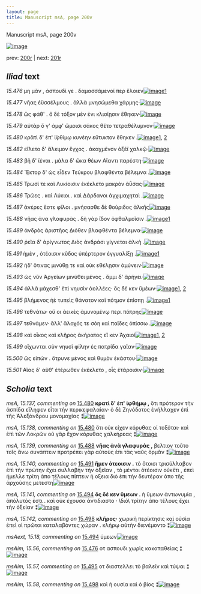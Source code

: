 ```yaml
---
layout: page
title: Manuscript msA, page 200v
---
```


Manuscript msA, page 200v

[![image](http://www.homermultitext.org/iipsrv?OBJ=IIP,1.0&FIF=/project/homer/pyramidal/deepzoom/hmt/vaimg/2017a/VA200VN_0702.tif&WID=100&CVT=JPEG)](http://www.homermultitext.org/ict2/?urn=urn:cite2:hmt:vaimg.2017a:VA200VN_0702)

prev:  [200r](../200r) | next:  [201r](../201r)

## *Iliad* text

*15.476* <a id="15.476"/> μη μὰν , ἀσπουδί γε . δαμασσάμενοί περ ἕλοιεν[![image](http://www.homermultitext.org/iipsrv?OBJ=IIP,1.0&FIF=/project/homer/pyramidal/deepzoom/hmt/vaimg/2017a/VA200VN_0702.tif&RGN=0.496,0.2186,0.37,0.0323&WID=1000&CVT=JPEG)](http://www.homermultitext.org/ict2/?urn=urn:cite2:hmt:vaimg.2017a:VA200VN_0702@0.496,0.2186,0.37,0.0323)[1](#msAim_15.56)

*15.477* <a id="15.477"/> νῆας ἐϋσσέλμους . ἀλλὰ μνησώμεθα χάρμης·[![image](http://www.homermultitext.org/iipsrv?OBJ=IIP,1.0&FIF=/project/homer/pyramidal/deepzoom/hmt/vaimg/2017a/VA200VN_0702.tif&RGN=0.495,0.2412,0.377,0.0308&WID=1000&CVT=JPEG)](http://www.homermultitext.org/ict2/?urn=urn:cite2:hmt:vaimg.2017a:VA200VN_0702@0.495,0.2412,0.377,0.0308)

*15.478* <a id="15.478"/> ὣς φάθ' . ὃ δὲ τόξον μὲν ἐνι κλισίῃσιν ἔθηκεν·[![image](http://www.homermultitext.org/iipsrv?OBJ=IIP,1.0&FIF=/project/homer/pyramidal/deepzoom/hmt/vaimg/2017a/VA200VN_0702.tif&RGN=0.493,0.2585,0.377,0.0308&WID=1000&CVT=JPEG)](http://www.homermultitext.org/ict2/?urn=urn:cite2:hmt:vaimg.2017a:VA200VN_0702@0.493,0.2585,0.377,0.0308)

*15.479* <a id="15.479"/> αὐτὰρ ὅ γ' ἀμφ' ὤμοισι σάκος θέτο τετραθέλυμνον·[![image](http://www.homermultitext.org/iipsrv?OBJ=IIP,1.0&FIF=/project/homer/pyramidal/deepzoom/hmt/vaimg/2017a/VA200VN_0702.tif&RGN=0.496,0.2772,0.386,0.0308&WID=1000&CVT=JPEG)](http://www.homermultitext.org/ict2/?urn=urn:cite2:hmt:vaimg.2017a:VA200VN_0702@0.496,0.2772,0.386,0.0308)

*15.480* <a id="15.480"/> κρᾱτὶ δ' ἐπ' ἰ̈φθίμῳ κυνέην εὔτυκτον ἔθηκεν .[![image](http://www.homermultitext.org/iipsrv?OBJ=IIP,1.0&FIF=/project/homer/pyramidal/deepzoom/hmt/vaimg/2017a/VA200VN_0702.tif&RGN=0.499,0.2968,0.386,0.0308&WID=1000&CVT=JPEG)](http://www.homermultitext.org/ict2/?urn=urn:cite2:hmt:vaimg.2017a:VA200VN_0702@0.499,0.2968,0.386,0.0308)[1](#msA_15.137), [2](#msA_15.138)

*15.482* <a id="15.482"/> εἵλετο δ' ἄλκιμον ἔγχος . ἀκαχμένον ὀξέϊ χαλκῷ·[![image](http://www.homermultitext.org/iipsrv?OBJ=IIP,1.0&FIF=/project/homer/pyramidal/deepzoom/hmt/vaimg/2017a/VA200VN_0702.tif&RGN=0.499,0.3178,0.396,0.0308&WID=1000&CVT=JPEG)](http://www.homermultitext.org/ict2/?urn=urn:cite2:hmt:vaimg.2017a:VA200VN_0702@0.499,0.3178,0.396,0.0308)

*15.483* <a id="15.483"/> βῆ δ' ϊέναι . μάλα δ' ῶκα θέων Αἴαντι παρέστη·[![image](http://www.homermultitext.org/iipsrv?OBJ=IIP,1.0&FIF=/project/homer/pyramidal/deepzoom/hmt/vaimg/2017a/VA200VN_0702.tif&RGN=0.501,0.3366,0.388,0.0308&WID=1000&CVT=JPEG)](http://www.homermultitext.org/ict2/?urn=urn:cite2:hmt:vaimg.2017a:VA200VN_0702@0.501,0.3366,0.388,0.0308)

*15.484* <a id="15.484"/> Ἕκτορ δ' ὡς εἶδεν Τεύκρου βλαφθέντα βέλεμνα .[![image](http://www.homermultitext.org/iipsrv?OBJ=IIP,1.0&FIF=/project/homer/pyramidal/deepzoom/hmt/vaimg/2017a/VA200VN_0702.tif&RGN=0.495,0.3561,0.416,0.0308&WID=1000&CVT=JPEG)](http://www.homermultitext.org/ict2/?urn=urn:cite2:hmt:vaimg.2017a:VA200VN_0702@0.495,0.3561,0.416,0.0308)

*15.485* <a id="15.485"/> Τρωσί τε καὶ Λυκίοισιν ἐκέκλετο μακρὸν ἀΰσας·[![image](http://www.homermultitext.org/iipsrv?OBJ=IIP,1.0&FIF=/project/homer/pyramidal/deepzoom/hmt/vaimg/2017a/VA200VN_0702.tif&RGN=0.494,0.3749,0.417,0.0308&WID=1000&CVT=JPEG)](http://www.homermultitext.org/ict2/?urn=urn:cite2:hmt:vaimg.2017a:VA200VN_0702@0.494,0.3749,0.417,0.0308)

*15.486* <a id="15.486"/> Τρῶες . καὶ Λύκιοι . καὶ Δάρδανοι ἀγχιμαχηταὶ .[![image](http://www.homermultitext.org/iipsrv?OBJ=IIP,1.0&FIF=/project/homer/pyramidal/deepzoom/hmt/vaimg/2017a/VA200VN_0702.tif&RGN=0.493,0.3944,0.411,0.0308&WID=1000&CVT=JPEG)](http://www.homermultitext.org/ict2/?urn=urn:cite2:hmt:vaimg.2017a:VA200VN_0702@0.493,0.3944,0.411,0.0308)

*15.487* <a id="15.487"/> ἀνέρες ἔστε φίλοι . μνήσασθε δὲ θούριδος ἀλκῆς[![image](http://www.homermultitext.org/iipsrv?OBJ=IIP,1.0&FIF=/project/homer/pyramidal/deepzoom/hmt/vaimg/2017a/VA200VN_0702.tif&RGN=0.496,0.411,0.413,0.0316&WID=1000&CVT=JPEG)](http://www.homermultitext.org/ict2/?urn=urn:cite2:hmt:vaimg.2017a:VA200VN_0702@0.496,0.411,0.413,0.0316)

*15.488* <a id="15.488"/> νῆας ἀνα γλαφυρὰς . δὴ γὰρ ἴ̈δον ὀφθαλμοῖσιν .[![image](http://www.homermultitext.org/iipsrv?OBJ=IIP,1.0&FIF=/project/homer/pyramidal/deepzoom/hmt/vaimg/2017a/VA200VN_0702.tif&RGN=0.494,0.4313,0.413,0.0316&WID=1000&CVT=JPEG)](http://www.homermultitext.org/ict2/?urn=urn:cite2:hmt:vaimg.2017a:VA200VN_0702@0.494,0.4313,0.413,0.0316)[1](#msA_15.139)

*15.489* <a id="15.489"/> ἀνδρὸς ἀριστῆος Διόθεν βλαφθέντα βέλεμνα·[![image](http://www.homermultitext.org/iipsrv?OBJ=IIP,1.0&FIF=/project/homer/pyramidal/deepzoom/hmt/vaimg/2017a/VA200VN_0702.tif&RGN=0.497,0.4493,0.413,0.0316&WID=1000&CVT=JPEG)](http://www.homermultitext.org/ict2/?urn=urn:cite2:hmt:vaimg.2017a:VA200VN_0702@0.497,0.4493,0.413,0.0316)

*15.490* <a id="15.490"/> ῥεῖα δ' ἀρίγνωτος Διὸς ἀνδράσι γίγνεται ἀλκὴ .[![image](http://www.homermultitext.org/iipsrv?OBJ=IIP,1.0&FIF=/project/homer/pyramidal/deepzoom/hmt/vaimg/2017a/VA200VN_0702.tif&RGN=0.497,0.4643,0.401,0.0331&WID=1000&CVT=JPEG)](http://www.homermultitext.org/ict2/?urn=urn:cite2:hmt:vaimg.2017a:VA200VN_0702@0.497,0.4643,0.401,0.0331)

*15.491* <a id="15.491"/> ἠμὲν , ὁτέοισιν κῦδος ὑπέρτερον ἐγγυαλίξῃ .[![image](http://www.homermultitext.org/iipsrv?OBJ=IIP,1.0&FIF=/project/homer/pyramidal/deepzoom/hmt/vaimg/2017a/VA200VN_0702.tif&RGN=0.501,0.4853,0.408,0.0331&WID=1000&CVT=JPEG)](http://www.homermultitext.org/ict2/?urn=urn:cite2:hmt:vaimg.2017a:VA200VN_0702@0.501,0.4853,0.408,0.0331)[1](#msA_15.140)

*15.492* <a id="15.492"/> ἠδ' ὅτινας μινύθῃ τε καὶ οὐκ εθέλῃσιν ἀμύνειν·[![image](http://www.homermultitext.org/iipsrv?OBJ=IIP,1.0&FIF=/project/homer/pyramidal/deepzoom/hmt/vaimg/2017a/VA200VN_0702.tif&RGN=0.5,0.5041,0.433,0.0316&WID=1000&CVT=JPEG)](http://www.homermultitext.org/ict2/?urn=urn:cite2:hmt:vaimg.2017a:VA200VN_0702@0.5,0.5041,0.433,0.0316)

*15.493* <a id="15.493"/> ὡς νῦν Ἀργείων μινύθει μένος . ἄμμι δ' ἀρήγει·[![image](http://www.homermultitext.org/iipsrv?OBJ=IIP,1.0&FIF=/project/homer/pyramidal/deepzoom/hmt/vaimg/2017a/VA200VN_0702.tif&RGN=0.499,0.5237,0.416,0.0316&WID=1000&CVT=JPEG)](http://www.homermultitext.org/ict2/?urn=urn:cite2:hmt:vaimg.2017a:VA200VN_0702@0.499,0.5237,0.416,0.0316)

*15.494* <a id="15.494"/> ἀλλὰ μάχεσθ' ἐπὶ νηυσὶν ἀολλέες· ὃς δέ κεν ὕμέων·[![image](http://www.homermultitext.org/iipsrv?OBJ=IIP,1.0&FIF=/project/homer/pyramidal/deepzoom/hmt/vaimg/2017a/VA200VN_0702.tif&RGN=0.497,0.5432,0.425,0.0316&WID=1000&CVT=JPEG)](http://www.homermultitext.org/ict2/?urn=urn:cite2:hmt:vaimg.2017a:VA200VN_0702@0.497,0.5432,0.425,0.0316)[1](#msA_15.141), [2](#msAext_15.18)

*15.495* <a id="15.495"/> βλήμενος ἠὲ τυπεὶς θάνατον καὶ πότμον ἐπίσπῃ .[![image](http://www.homermultitext.org/iipsrv?OBJ=IIP,1.0&FIF=/project/homer/pyramidal/deepzoom/hmt/vaimg/2017a/VA200VN_0702.tif&RGN=0.498,0.5597,0.428,0.0316&WID=1000&CVT=JPEG)](http://www.homermultitext.org/ict2/?urn=urn:cite2:hmt:vaimg.2017a:VA200VN_0702@0.498,0.5597,0.428,0.0316)[1](#msAim_15.57)

*15.496* <a id="15.496"/> τεθνάτω· οὔ οι ἀεικὲς ἀμυνομένῳ περι πάτρης[![image](http://www.homermultitext.org/iipsrv?OBJ=IIP,1.0&FIF=/project/homer/pyramidal/deepzoom/hmt/vaimg/2017a/VA200VN_0702.tif&RGN=0.498,0.5808,0.433,0.0338&WID=1000&CVT=JPEG)](http://www.homermultitext.org/ict2/?urn=urn:cite2:hmt:vaimg.2017a:VA200VN_0702@0.498,0.5808,0.433,0.0338)

*15.497* <a id="15.497"/> τεθνάμεν· ἂλλ' ἄλοχός τε σόη καὶ παῖδες ὀπίσσω .[![image](http://www.homermultitext.org/iipsrv?OBJ=IIP,1.0&FIF=/project/homer/pyramidal/deepzoom/hmt/vaimg/2017a/VA200VN_0702.tif&RGN=0.5,0.5973,0.413,0.0346&WID=1000&CVT=JPEG)](http://www.homermultitext.org/ict2/?urn=urn:cite2:hmt:vaimg.2017a:VA200VN_0702@0.5,0.5973,0.413,0.0346)

*15.498* <a id="15.498"/> καὶ οἶκος καὶ κλῆρος ἀκήρατος εἴ κεν Ἀχαιοὶ[![image](http://www.homermultitext.org/iipsrv?OBJ=IIP,1.0&FIF=/project/homer/pyramidal/deepzoom/hmt/vaimg/2017a/VA200VN_0702.tif&RGN=0.5,0.6153,0.394,0.0331&WID=1000&CVT=JPEG)](http://www.homermultitext.org/ict2/?urn=urn:cite2:hmt:vaimg.2017a:VA200VN_0702@0.5,0.6153,0.394,0.0331)[1](#msA_15.142), [2](#msAim_15.58)

*15.499* <a id="15.499"/> οἴχωνται σὺν νηυσὶ φίλην ἐς πατρίδα γαῖαν·[![image](http://www.homermultitext.org/iipsrv?OBJ=IIP,1.0&FIF=/project/homer/pyramidal/deepzoom/hmt/vaimg/2017a/VA200VN_0702.tif&RGN=0.498,0.6349,0.357,0.0338&WID=1000&CVT=JPEG)](http://www.homermultitext.org/ict2/?urn=urn:cite2:hmt:vaimg.2017a:VA200VN_0702@0.498,0.6349,0.357,0.0338)

*15.500* <a id="15.500"/> ὣς εἰπὼν . ὄτρυνε μένος καὶ θυμὸν ἑκάστου·[![image](http://www.homermultitext.org/iipsrv?OBJ=IIP,1.0&FIF=/project/homer/pyramidal/deepzoom/hmt/vaimg/2017a/VA200VN_0702.tif&RGN=0.499,0.6521,0.39,0.0331&WID=1000&CVT=JPEG)](http://www.homermultitext.org/ict2/?urn=urn:cite2:hmt:vaimg.2017a:VA200VN_0702@0.499,0.6521,0.39,0.0331)

*15.501* <a id="15.501"/> Αἴας δ' αῦθ' ἑτέρωθεν ἐκέκλετο , οἷς ἑτάροισιν·[![image](http://www.homermultitext.org/iipsrv?OBJ=IIP,1.0&FIF=/project/homer/pyramidal/deepzoom/hmt/vaimg/2017a/VA200VN_0702.tif&RGN=0.501,0.6702,0.379,0.0346&WID=1000&CVT=JPEG)](http://www.homermultitext.org/ict2/?urn=urn:cite2:hmt:vaimg.2017a:VA200VN_0702@0.501,0.6702,0.379,0.0346)

## *Scholia* text

*msA, 15.137, commenting on* [15.480](#15.480)  <a id="msA_15.137"/> **κρατὶ δ' ἐπ' ἰφθήμῳ ,** ὅτι πρότερον τὴν ἀσπίδα εἴληφεν εἶτα τὴν περικεφαλαίαν· ὁ δὲ Ζηνόδοτος ἐνήλλαχεν ἐπὶ τῆς Ἀλεξάνδρου μονομαχίας ⁑[![image](http://www.homermultitext.org/iipsrv?OBJ=IIP,1.0&FIF=/project/homer/pyramidal/deepzoom/hmt/vaimg/2017a/VA200VN_0702.tif&RGN=0.246,0.2998,0.198,0.0601&WID=1000&CVT=JPEG)](http://www.homermultitext.org/ict2/?urn=urn:cite2:hmt:vaimg.2017a:VA200VN_0702@0.246,0.2998,0.198,0.0601)

*msA, 15.138, commenting on* [15.480](#15.480)  <a id="msA_15.138"/> ὅτι οὐκ εἰχεν κόρυθας οἱ τοξόται· καὶ ἐπὶ τῶν Λοκρῶν οὐ γὰρ ἔχον κόρυθας χαλκήρεας ⁑[![image](http://www.homermultitext.org/iipsrv?OBJ=IIP,1.0&FIF=/project/homer/pyramidal/deepzoom/hmt/vaimg/2017a/VA200VN_0702.tif&RGN=0.245,0.3464,0.206,0.0458&WID=1000&CVT=JPEG)](http://www.homermultitext.org/ict2/?urn=urn:cite2:hmt:vaimg.2017a:VA200VN_0702@0.245,0.3464,0.206,0.0458)

*msA, 15.139, commenting on* [15.488](#15.488)  <a id="msA_15.139"/> **νῆας ἀνὰ γλαφυρὰς ,** βελτιον τοῦτο τοῖς ἄνω συνάπτειν προτρέπει γὰρ αὐτοὺς ἐπι τὰς ναῦς ὁρμᾶν ⁑[![image](http://www.homermultitext.org/iipsrv?OBJ=IIP,1.0&FIF=/project/homer/pyramidal/deepzoom/hmt/vaimg/2017a/VA200VN_0702.tif&RGN=0.243,0.3764,0.214,0.0511&WID=1000&CVT=JPEG)](http://www.homermultitext.org/ict2/?urn=urn:cite2:hmt:vaimg.2017a:VA200VN_0702@0.243,0.3764,0.214,0.0511)

*msA, 15.140, commenting on* [15.491](#15.491)  <a id="msA_15.140"/> **ἢμεν ὁτεοισιν .** τὸ ὅτοισι τρισύλλαβον ἐπὶ τὴν πρώτην ἔχει συλλαβὴν τὴν ὀξεῖαν , τὸ μέντοι ὁτέοισιν οὐκέτι , ἐπεὶ ήμελλε τρίτη ἀπο τέλους πίπτειν ἡ οξεια διὸ ἐπι τὴν δευτέραν ἀπο τῆς ἀρχούσης μετεστη[![image](http://www.homermultitext.org/iipsrv?OBJ=IIP,1.0&FIF=/project/homer/pyramidal/deepzoom/hmt/vaimg/2017a/VA200VN_0702.tif&RGN=0.241,0.4125,0.214,0.0841&WID=1000&CVT=JPEG)](http://www.homermultitext.org/ict2/?urn=urn:cite2:hmt:vaimg.2017a:VA200VN_0702@0.241,0.4125,0.214,0.0841)

*msA, 15.141, commenting on* [15.494](#15.494)  <a id="msA_15.141"/> **ὃς δέ κεν ὕμεων .** ἡ ὕμεων ἀντωνυμία , ἀπόλυτός ἐστι . καὶ οὐκ έχουσα ἀντιδιαστο · \\διὸ\\ τρίτην ἀπο τέλους ἔχει τὴν ὀξείαν ⁑[![image](http://www.homermultitext.org/iipsrv?OBJ=IIP,1.0&FIF=/project/homer/pyramidal/deepzoom/hmt/vaimg/2017a/VA200VN_0702.tif&RGN=0.237,0.4816,0.222,0.0533&WID=1000&CVT=JPEG)](http://www.homermultitext.org/ict2/?urn=urn:cite2:hmt:vaimg.2017a:VA200VN_0702@0.237,0.4816,0.222,0.0533)

*msA, 15.142, commenting on* [15.498](#15.498)  <a id="msA_15.142"/> **κλῆρος·** χωρικὴ περίκτησις καὶ οὐσία ἐπεὶ οἱ πρῶτοι καταλαβόντες χώραν . κλήρῳ αὐτὴν διενέμοντο ⁑[![image](http://www.homermultitext.org/iipsrv?OBJ=IIP,1.0&FIF=/project/homer/pyramidal/deepzoom/hmt/vaimg/2017a/VA200VN_0702.tif&RGN=0.243,0.716,0.531,0.0293&WID=1000&CVT=JPEG)](http://www.homermultitext.org/ict2/?urn=urn:cite2:hmt:vaimg.2017a:VA200VN_0702@0.243,0.716,0.531,0.0293)

*msAext, 15.18, commenting on* [15.494](#15.494)  <a id="msAext_15.18"/> ύμεων[![image](http://www.homermultitext.org/iipsrv?OBJ=IIP,1.0&FIF=/project/homer/pyramidal/deepzoom/hmt/vaimg/2017a/VA200VN_0702.tif&RGN=0.131,0.5507,0.028,0.0165&WID=1000&CVT=JPEG)](http://www.homermultitext.org/ict2/?urn=urn:cite2:hmt:vaimg.2017a:VA200VN_0702@0.131,0.5507,0.028,0.0165)

*msAim, 15.56, commenting on* [15.476](#15.476)  <a id="msAim_15.56"/> οτ ασπουδι χωρὶς κακοπαθείας ⁑[![image](http://www.homermultitext.org/iipsrv?OBJ=IIP,1.0&FIF=/project/homer/pyramidal/deepzoom/hmt/vaimg/2017a/VA200VN_0702.tif&RGN=0.435,0.2269,0.065,0.0406&WID=1000&CVT=JPEG)](http://www.homermultitext.org/ict2/?urn=urn:cite2:hmt:vaimg.2017a:VA200VN_0702@0.435,0.2269,0.065,0.0406)

*msAim, 15.57, commenting on* [15.495](#15.495)  <a id="msAim_15.57"/> οτ διαστελλει τὸ βαλεῖν καὶ τύψαι ⁑[![image](http://www.homermultitext.org/iipsrv?OBJ=IIP,1.0&FIF=/project/homer/pyramidal/deepzoom/hmt/vaimg/2017a/VA200VN_0702.tif&RGN=0.442,0.5642,0.061,0.0436&WID=1000&CVT=JPEG)](http://www.homermultitext.org/ict2/?urn=urn:cite2:hmt:vaimg.2017a:VA200VN_0702@0.442,0.5642,0.061,0.0436)

*msAim, 15.58, commenting on* [15.498](#15.498)  <a id="msAim_15.58"/> καὶ ἡ ουσία καὶ ὁ βίος ⁑[![image](http://www.homermultitext.org/iipsrv?OBJ=IIP,1.0&FIF=/project/homer/pyramidal/deepzoom/hmt/vaimg/2017a/VA200VN_0702.tif&RGN=0.445,0.6251,0.065,0.0248&WID=1000&CVT=JPEG)](http://www.homermultitext.org/ict2/?urn=urn:cite2:hmt:vaimg.2017a:VA200VN_0702@0.445,0.6251,0.065,0.0248)